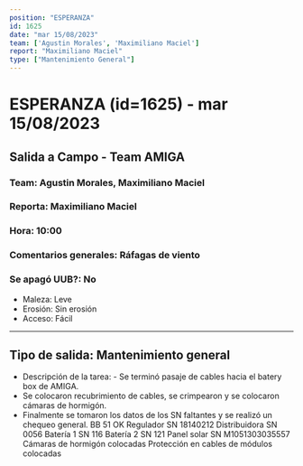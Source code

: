 ```yaml
---
position: "ESPERANZA"
id: 1625
date: "mar 15/08/2023"
team: ['Agustin Morales', 'Maximiliano Maciel']
report: "Maximiliano Maciel"
type: ["Mantenimiento General"]
---
```


# ESPERANZA (id=1625) - mar 15/08/2023
## Salida a Campo - Team AMIGA
### Team: Agustin Morales, Maximiliano Maciel
### Reporta: Maximiliano Maciel
### Hora: 10:00
### Comentarios generales: Ráfagas de viento 
### Se apagó UUB?: No 
- Maleza: Leve
- Erosión: Sin erosión
- Acceso: Fácil
---------
## Tipo de salida: Mantenimiento general
   - Descripción de la tarea: - Se terminó pasaje de cables hacia el batery box de AMIGA. 
- Se colocaron recubrimiento de cables, se crimpearon y se colocaron cámaras de hormigón.
- Finalmente se tomaron los datos de los SN faltantes y se realizó un chequeo general.
BB 51 OK 
Regulador SN 18140212
Distribuidora SN 0056
Batería 1 SN 116
Batería 2 SN 121
Panel solar SN M1051303035557
Cámaras de hormigón colocadas
Protección en cables de módulos colocadas
